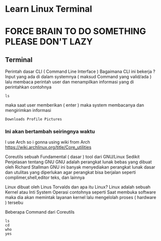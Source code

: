 # Learn Linux Terminal
 # FORCE BRAIN TO DO SOMETHING PLEASE DON'T LAZY
 ## Terminal
  Perintah dasar CLI ( Command Line Interface )
  Bagaimana CLI ini bekerja ? Input yang ada di dalam systemnya ( maksud Command yang valid/ada ) lalu membaca perintah user dan menampilkan informasi yang di perintahkan
  contohnya
  ```
  ls
  ```
 maka saat user memberikan ( enter ) maka system membacanya dan mengirimkan informasi
  ```
  Downloads Profile Pictures
  ```
  ### Ini akan bertambah seiringnya waktu

  I use Arch so i gonna using wiki from Arch
  https://wiki.archlinux.org/title/Core_utilities
  
  Coreutils
  sebuah Fundamental ( dasar ) tool dari GNU/Linux
  Sedikit Penjelasan tentang GNU
  GNU adalah perangkat lunak bebas yang dibuat oleh Richard Stallman
  GNU ini banyak menyediakan perangkat lunak dasar dan utulitas yang   diperlukan agar perangkat bisa berjalan seperti complimer,shell,editor teks, dan lainnya

  Linux dibuat oleh Linus Torvalds dan apa itu Linux? Linux adalah sebuah Kernel atau Inti System Operasi contohnya seperti Saat membuka software maka dia akan memintak layanan kernel lalu mengelolah proses ( hardware ) tersebu

  Beberapa Command dari Coreutils
  ```
  ls
  cd
  who
  yes
  ```
 
